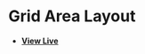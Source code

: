 # Grid Area Layout

- [**View Live**](https://tahmid-sarker.github.io/Notes/CSS/Grid%20Area%20Layout)